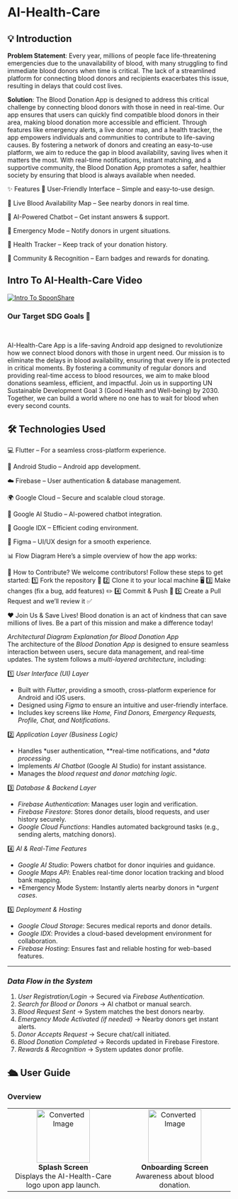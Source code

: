 # AI-Health-Care

## 💡 Introduction

**Problem Statement**:  Every year, millions of people face life-threatening emergencies due to the unavailability of blood, with many struggling to find immediate blood donors when time is critical. The lack of a streamlined platform for connecting blood donors and recipients exacerbates this issue, resulting in delays that could cost lives.

**Solution**:  The Blood Donation App is designed to address this critical challenge by connecting blood donors with those in need in real-time. Our app ensures that users can quickly find compatible blood donors in their area, making blood donation more accessible and efficient. Through features like emergency alerts, a live donor map, and a health tracker, the app empowers individuals and communities to contribute to life-saving causes. By fostering a network of donors and creating an easy-to-use platform, we aim to reduce the gap in blood availability, saving lives when it matters the most.
With real-time notifications, instant matching, and a supportive community, the Blood Donation App promotes a safer, healthier society by ensuring that blood is always available when needed.


✨ Features
🔹 User-Friendly Interface – Simple and easy-to-use design.

🔹 Live Blood Availability Map – See nearby donors in real time.

🔹 AI-Powered Chatbot – Get instant answers & support.

🔹 Emergency Mode – Notify donors in urgent situations.

🔹 Health Tracker – Keep track of your donation history.

🔹 Community & Recognition – Earn badges and rewards for donating.


## Intro To AI-Health-Care Video

[![Intro To SpoonShare](https://i.imghippo.com/files/fTnl6839vIo.png)
](https://youtu.be/fagBxXos7xE?si=9cu-mIE4HgC6I54P)


### Our Target SDG Goals 🎯

<p align="center">
<img src="https://i.imghippo.com/files/gwb2810TZU.png" alt="" border="0">
<img src="https://i.imghippo.com/files/yCxJ4815BpM.png" alt="" border="0">
<img src="https://i.imghippo.com/files/c2364JZ.png" alt="" border="0">
</p>
AI-Health-Care App is a life-saving Android app designed to revolutionize how we connect blood donors with those in urgent need. Our mission is to eliminate the delays in blood availability, ensuring that every life is protected in critical moments. By fostering a community of regular donors and providing real-time access to blood resources, we aim to make blood donations seamless, efficient, and impactful. Join us in supporting UN Sustainable Development Goal 3 (Good Health and Well-being) by 2030. Together, we can build a world where no one has to wait for blood when every second counts.



## 🛠️ Technologies Used
💻 Flutter – For a seamless cross-platform experience.

📱 Android Studio – Android app development.

☁️ Firebase – User authentication & database management.

🌍 Google Cloud – Secure and scalable cloud storage.

🤖 Google AI Studio – AI-powered chatbot integration.

🔗 Google IDX – Efficient coding environment.

🎨 Figma – UI/UX design for a smooth experience.




📊 Flow Diagram
Here’s a simple overview of how the app works:

🚀 How to Contribute?
We welcome contributors! Follow these steps to get started:
1️⃣ Fork the repository 📂
2️⃣ Clone it to your local machine 🖥️
3️⃣ Make changes (fix a bug, add features) ✏️
4️⃣ Commit & Push 🚀
5️⃣ Create a Pull Request and we’ll review it ✅

❤️ Join Us & Save Lives!
Blood donation is an act of kindness that can save millions of lives. Be a part of this mission and make a difference today!





*Architectural Diagram Explanation for Blood Donation App*  
The architecture of the *Blood Donation App* is designed to ensure seamless interaction between users, secure data management, and real-time updates. The system follows a *multi-layered architecture*, including:  

1️⃣ *User Interface (UI) Layer*  
   - Built with *Flutter*, providing a smooth, cross-platform experience for Android and iOS users.  
   - Designed using *Figma* to ensure an intuitive and user-friendly interface.  
   - Includes key screens like *Home, Find Donors, Emergency Requests, Profile, Chat, and Notifications*.  

2️⃣ *Application Layer (Business Logic)*  
   - Handles *user authentication, **real-time notifications, and **data processing*.  
   - Implements *AI Chatbot* (Google AI Studio) for instant assistance.  
   - Manages the *blood request and donor matching logic*.  

3️⃣ *Database & Backend Layer*  
   - *Firebase Authentication*: Manages user login and verification.  
   - *Firebase Firestore*: Stores donor details, blood requests, and user history securely.  
   - *Google Cloud Functions*: Handles automated background tasks (e.g., sending alerts, matching donors).  

4️⃣ *AI & Real-Time Features*  
   - *Google AI Studio*: Powers chatbot for donor inquiries and guidance.  
   - *Google Maps API*: Enables real-time donor location tracking and blood bank mapping.  
   - *Emergency Mode System: Instantly alerts nearby donors in **urgent cases*.  

5️⃣ *Deployment & Hosting*  
   - *Google Cloud Storage*: Secures medical reports and donor details.  
   - *Google IDX*: Provides a cloud-based development environment for collaboration.  
   - *Firebase Hosting*: Ensures fast and reliable hosting for web-based features.  

---

### *Data Flow in the System*  
1. *User Registration/Login* → Secured via *Firebase Authentication*.  
2. *Search for Blood or Donors* → AI chatbot or manual search.  
3. *Blood Request Sent* → System matches the best donors nearby.  
4. *Emergency Mode Activated (if needed)* → Nearby donors get instant alerts.  
5. *Donor Accepts Request* → Secure chat/call initiated.  
6. *Blood Donation Completed* → Records updated in Firebase Firestore.  
7. *Rewards & Recognition* → System updates donor profile.

## 🛳 User Guide

### Overview
<table style="width: 100%;">
  <tr>
    <td align="center" width="25%">
    <img src="https://i.imghippo.com/files/HlC1305tfw.png" width="120" alt="Converted Image">
<br>
      <b>Splash Screen</b><br>
      Displays the AI-Health-Care logo upon app launch.
    </td>
      <td align="center" width="25%">
     <img src="https://i.imghippo.com/files/heHi5417kto.png" width="120" alt="Converted Image">
<br>
      <b>Onboarding Screen</b><br>
      Awareness about blood donation.
    </td>

